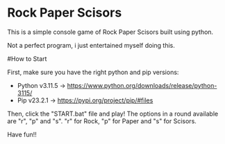 # Rock Paper Scisors
This is a simple console game of Rock Paper Scisors built using python.

Not a perfect program, i just entertained myself doing this.

#How to Start

First, make sure you have the right python and pip versions:
  - Python v3.11.5 -> https://www.python.org/downloads/release/python-3115/
  - Pip v23.2.1 -> https://pypi.org/project/pip/#files

Then, click the "START.bat" file and play!
The options in a round available are "r", "p" and "s". "r" for Rock, "p" for Paper and "s" for Scisors.

Have fun!!
